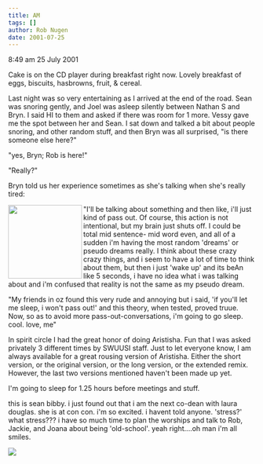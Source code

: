 ```yaml
---
title: AM
tags: []
author: Rob Nugen
date: 2001-07-25
---
```


<p class=date>8:49 am 25 July 2001</p>

<p>Cake is on the CD player during breakfast right
now.  Lovely breakfast of eggs, biscuits, hasbrowns,
fruit, & cereal.</p>

<p>Last night was so very entertaining as I arrived at
the end of the road.  Sean was snoring gently, and
Joel was asleep silently between Nathan S and Bryn.  I
said HI to them and asked if there was room for 1
more.  Vessy gave me the spot between her and Sean.  I
sat down and talked a bit about people snoring, and
other random stuff, and then Bryn was all surprised,
"is there someone else here?"</p>

<p>"yes, Bryn; Rob is here!"</p>

<p>"Really?"</p>

<p>Bryn told us her experience sometimes as she's
talking when she's really tired:</p>

<p class=message><a href="/images/YRUU/SWUUSI2001/SmileyBryn.jpg"><img
src="/images/YRUU/SWUUSI2001/SmileyBryn.jpg" align=left width=150></a> "I'll be talking
about something and then like, i'll just kind of pass out.  Of course,
this action is not intentional, but my brain just shuts off.  I could
be total mid sentence- mid word even, and all of a sudden i'm having
the most random 'dreams' or pseudo dreams really.  I think about these
crazy crazy things, and i seem to have a lot of time to think about
them, but then i just 'wake up' and its beAn like 5 seconds, i have no
idea what i was talking about and i'm confused that reality is not the
same as my pseudo dream. </p>

<p class=message>"My friends in oz found this very
rude and annoying but i said, 'if you'll let me sleep,
i won't pass out!' and this theory, when tested,
proved truue.  Now, so as to avoid more
pass-out-conversations, i'm going to go sleep.  cool. 
love, me"</p>

<p>In spirit circle I had the great honor of doing
Aristisha. Fun that I was asked privately 3 different
times by SWUUSI staff.  Just to let everyone know, I
am always available for a great rousing version of
Aristisha.  Either the short version, or the original
version, or the long version, or the extended remix. 
However, the last two versions mentioned haven't been
made up yet.</p>

<p>I'm going to sleep for 1.25 hours before meetings
and stuff.</p>

<p class=message>this is sean bibby. i just found out
that i am the next co-dean with laura douglas. she is
at con con. i'm so excited. i havent told anyone.
'stress?' what stress??? i have so much time to plan
the worships and talk to Rob, Jackie, and Joana about
being 'old-school'. yeah right....oh man i'm all
smiles.</p>

<p><img src="/images/rob/wL-ROB.gif"/></p>
